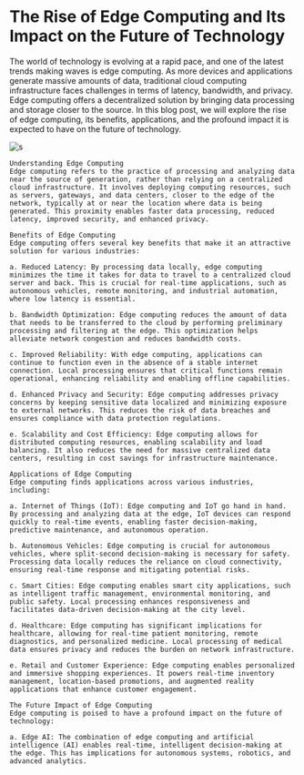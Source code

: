 # The Rise of Edge Computing and Its Impact on the Future of Technology

The world of technology is evolving at a rapid pace, and one of the latest trends making waves is edge computing. As more devices and applications generate massive amounts of data, traditional cloud computing infrastructure faces challenges in terms of latency, bandwidth, and privacy. Edge computing offers a decentralized solution by bringing data processing and storage closer to the source. In this blog post, we will explore the rise of edge computing, its benefits, applications, and the profound impact it is expected to have on the future of technology.

![s](https://github.com/PraveenNanda124/Technical-blogs/assets/116082827/7defb331-adf6-4a4f-98b8-f2795abcf157)

    Understanding Edge Computing
    Edge computing refers to the practice of processing and analyzing data near the source of generation, rather than relying on a centralized cloud infrastructure. It involves deploying computing resources, such as servers, gateways, and data centers, closer to the edge of the network, typically at or near the location where data is being generated. This proximity enables faster data processing, reduced latency, improved security, and enhanced privacy.

    Benefits of Edge Computing
    Edge computing offers several key benefits that make it an attractive solution for various industries:

    a. Reduced Latency: By processing data locally, edge computing minimizes the time it takes for data to travel to a centralized cloud server and back. This is crucial for real-time applications, such as autonomous vehicles, remote monitoring, and industrial automation, where low latency is essential.

    b. Bandwidth Optimization: Edge computing reduces the amount of data that needs to be transferred to the cloud by performing preliminary processing and filtering at the edge. This optimization helps alleviate network congestion and reduces bandwidth costs.

    c. Improved Reliability: With edge computing, applications can continue to function even in the absence of a stable internet connection. Local processing ensures that critical functions remain operational, enhancing reliability and enabling offline capabilities.

    d. Enhanced Privacy and Security: Edge computing addresses privacy concerns by keeping sensitive data localized and minimizing exposure to external networks. This reduces the risk of data breaches and ensures compliance with data protection regulations.

    e. Scalability and Cost Efficiency: Edge computing allows for distributed computing resources, enabling scalability and load balancing. It also reduces the need for massive centralized data centers, resulting in cost savings for infrastructure maintenance.

    Applications of Edge Computing
    Edge computing finds applications across various industries, including:

    a. Internet of Things (IoT): Edge computing and IoT go hand in hand. By processing and analyzing data at the edge, IoT devices can respond quickly to real-time events, enabling faster decision-making, predictive maintenance, and autonomous operation.

    b. Autonomous Vehicles: Edge computing is crucial for autonomous vehicles, where split-second decision-making is necessary for safety. Processing data locally reduces the reliance on cloud connectivity, ensuring real-time response and mitigating potential risks.

    c. Smart Cities: Edge computing enables smart city applications, such as intelligent traffic management, environmental monitoring, and public safety. Local processing enhances responsiveness and facilitates data-driven decision-making at the city level.

    d. Healthcare: Edge computing has significant implications for healthcare, allowing for real-time patient monitoring, remote diagnostics, and personalized medicine. Local processing of medical data ensures privacy and reduces the burden on network infrastructure.

    e. Retail and Customer Experience: Edge computing enables personalized and immersive shopping experiences. It powers real-time inventory management, location-based promotions, and augmented reality applications that enhance customer engagement.

    The Future Impact of Edge Computing
    Edge computing is poised to have a profound impact on the future of technology:

    a. Edge AI: The combination of edge computing and artificial intelligence (AI) enables real-time, intelligent decision-making at the edge. This has implications for autonomous systems, robotics, and advanced analytics.

    
